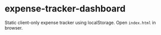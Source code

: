 # expense-tracker-dashboard

Static client-only expense tracker using localStorage. Open `index.html` in browser.
